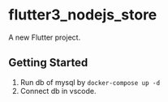# flutter3_nodejs_store

A new Flutter project.

## Getting Started
1. Run db of mysql by `docker-compose up -d`
2. Connect db in vscode.